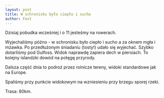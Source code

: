 ```yaml
---
layout: post
title: W schronisku było ciepło i sucho
author: Fost
---
```

Dzisiaj pobudka wcześniej i o 11 jesteśmy na rowerach.

Wyjechaliśmy późno - w schronisku było ciepło i sucho a za oknem mgła i mżawka. Po przedłużonym śniadaniu (tosty!) udało się wyjechać. Szybko dotarliśmy pod Gulfoss. Widok naprawdę zapiera dech w piersiach. To kolejny islandzki dowód na potęgę przyrody. 

Dalsza część dnia to podroż przez rolnicze tereny, widoki standardowe jak na Europe. 

Spaliśmy przy punkcie widokowym na wzniesieniu przy brzegu sporej rzeki. 

Trasa: 80km.
